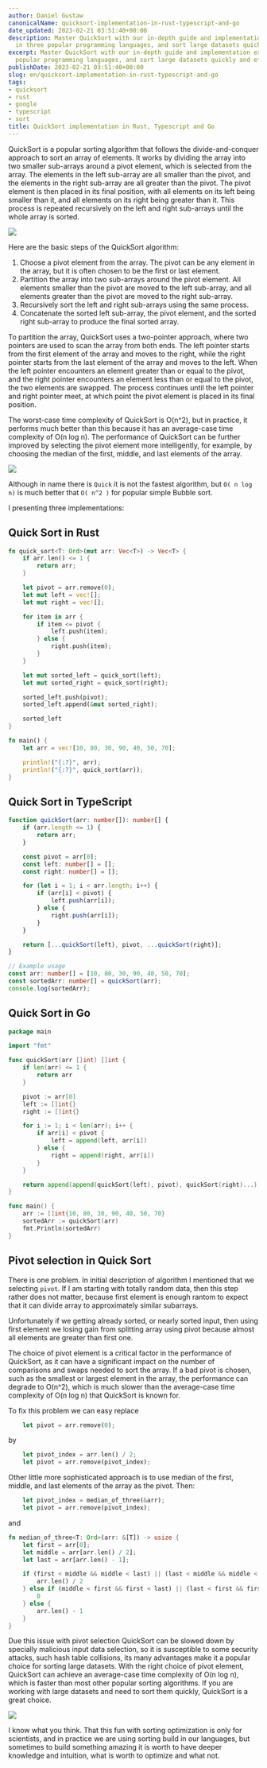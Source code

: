 ```yaml
---
author: Daniel Gustaw
canonicalName: quicksort-implementation-in-rust-typescript-and-go
date_updated: 2023-02-21 03:51:40+00:00
description: Master QuickSort with our in-depth guide and implementation examples
  in three popular programming languages, and sort large datasets quickly and efficiently.
excerpt: Master QuickSort with our in-depth guide and implementation examples in three
  popular programming languages, and sort large datasets quickly and efficiently.
publishDate: 2023-02-21 03:51:40+00:00
slug: en/quicksort-implementation-in-rust-typescript-and-go
tags:
- quicksort
- rust
- google
- typescript
- sort
title: QuickSort implementation in Rust, Typescript and Go
---
```



QuickSort is a popular sorting algorithm that follows the divide-and-conquer approach to sort an array of elements. It works by dividing the array into two smaller sub-arrays around a pivot element, which is selected from the array. The elements in the left sub-array are all smaller than the pivot, and the elements in the right sub-array are all greater than the pivot. The pivot element is then placed in its final position, with all elements on its left being smaller than it, and all elements on its right being greater than it. This process is repeated recursively on the left and right sub-arrays until the whole array is sorted.

![](../../../assets/2023-02-21/1664539554681.jpeg)

Here are the basic steps of the QuickSort algorithm:

1. Choose a pivot element from the array. The pivot can be any element in the array, but it is often chosen to be the first or last element.
2. Partition the array into two sub-arrays around the pivot element. All elements smaller than the pivot are moved to the left sub-array, and all elements greater than the pivot are moved to the right sub-array.
3. Recursively sort the left and right sub-arrays using the same process.
4. Concatenate the sorted left sub-array, the pivot element, and the sorted right sub-array to produce the final sorted array.

To partition the array, QuickSort uses a two-pointer approach, where two pointers are used to scan the array from both ends. The left pointer starts from the first element of the array and moves to the right, while the right pointer starts from the last element of the array and moves to the left. When the left pointer encounters an element greater than or equal to the pivot, and the right pointer encounters an element less than or equal to the pivot, the two elements are swapped. The process continues until the left pointer and right pointer meet, at which point the pivot element is placed in its final position.

The worst-case time complexity of QuickSort is O(n^2), but in practice, it performs much better than this because it has an average-case time complexity of O(n log n). The performance of QuickSort can be further improved by selecting the pivot element more intelligently, for example, by choosing the median of the first, middle, and last elements of the array.

![](../../../assets/2023-02-21/fa4d450bf8481a058515ba78e701bcf3b0f1ee2bea482938344c085ec2077114_1.jpg)

Although in name there is `Quick` it is not the fastest algorithm, but `O( n log n)` is much better that `O( n^2 )` for popular simple Bubble sort.

I presenting three implementations:

## Quick Sort in Rust

```rust
fn quick_sort<T: Ord>(mut arr: Vec<T>) -> Vec<T> {
    if arr.len() <= 1 {
        return arr;
    }

    let pivot = arr.remove(0);
    let mut left = vec![];
    let mut right = vec![];

    for item in arr {
        if item <= pivot {
            left.push(item);
        } else {
            right.push(item);
        }
    }

    let mut sorted_left = quick_sort(left);
    let mut sorted_right = quick_sort(right);

    sorted_left.push(pivot);
    sorted_left.append(&mut sorted_right);

    sorted_left
}

fn main() {
    let arr = vec![10, 80, 30, 90, 40, 50, 70];

    println!("{:?}", arr);
    println!("{:?}", quick_sort(arr));
}
```

## Quick Sort in TypeScript

```typescript
function quickSort(arr: number[]): number[] {
    if (arr.length <= 1) {
        return arr;
    }

    const pivot = arr[0];
    const left: number[] = [];
    const right: number[] = [];

    for (let i = 1; i < arr.length; i++) {
        if (arr[i] < pivot) {
            left.push(arr[i]);
        } else {
            right.push(arr[i]);
        }
    }

    return [...quickSort(left), pivot, ...quickSort(right)];
}

// Example usage
const arr: number[] = [10, 80, 30, 90, 40, 50, 70];
const sortedArr: number[] = quickSort(arr);
console.log(sortedArr);
```

## Quick Sort in Go

```go
package main

import "fmt"

func quickSort(arr []int) []int {
    if len(arr) <= 1 {
        return arr
    }

    pivot := arr[0]
    left := []int{}
    right := []int{}

    for i := 1; i < len(arr); i++ {
        if arr[i] < pivot {
            left = append(left, arr[i])
        } else {
            right = append(right, arr[i])
        }
    }

    return append(append(quickSort(left), pivot), quickSort(right)...)
}

func main() {
    arr := []int{10, 80, 30, 90, 40, 50, 70}
    sortedArr := quickSort(arr)
    fmt.Println(sortedArr)
}
```

## Pivot selection in Quick Sort

There is one problem. In initial description of algorithm I mentioned that we selecting `pivot`. If I am starting with totally random data, then this step rather does not matter, because first element is enough rantom to expect that it can divide array to approximately similar subarrays.

Unfortunately if we getting already sorted, or nearly sorted input, then using first element we losing gain from splitting array using pivot because almost all elements are greater than first one.

The choice of pivot element is a critical factor in the performance of QuickSort, as it can have a significant impact on the number of comparisons and swaps needed to sort the array. If a bad pivot is chosen, such as the smallest or largest element in the array, the performance can degrade to O(n^2), which is much slower than the average-case time complexity of O(n log n) that QuickSort is known for.

To fix this problem we can easy replace

```rust
    let pivot = arr.remove(0);
```

by

```rust
    let pivot_index = arr.len() / 2;
    let pivot = arr.remove(pivot_index);
```

Other little more sophisticated approach is to use median of the first, middle, and last elements of the array as the pivot. Then:

```rust
    let pivot_index = median_of_three(&arr);
    let pivot = arr.remove(pivot_index);
```

and

```rust
fn median_of_three<T: Ord>(arr: &[T]) -> usize {
    let first = arr[0];
    let middle = arr[arr.len() / 2];
    let last = arr[arr.len() - 1];

    if (first < middle && middle < last) || (last < middle && middle < first) {
        arr.len() / 2
    } else if (middle < first && first < last) || (last < first && first < middle) {
        0
    } else {
        arr.len() - 1
    }
}
```

Due this issue with pivot selection QuickSort can be slowed down by specially malicious input data selection, so it is susceptible to some security attacks, such hash table collisions, its many advantages make it a popular choice for sorting large datasets. With the right choice of pivot element, QuickSort can achieve an average-case time complexity of O(n log n), which is faster than most other popular sorting algorithms. If you are working with large datasets and need to sort them quickly, QuickSort is a great choice.

![](../../../assets/2023-02-21/ca23e33bbcc513f5a0396686b3bac790b76f4313bd1261aaf935f1acea8ffdc4_1.jpg)

I know what you think. That this fun with sorting optimization is only for scientists, and in practice we are using sorting build in our languages, but sometimes to build something amazing it is worth to have deeper knowledge and intuition, what is worth to optimize and what not.
